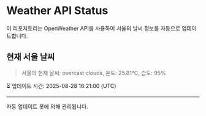 
# Weather API Status

이 리포지토리는 OpenWeather API를 사용하여 서울의 날씨 정보를 자동으로 업데이트합니다.

## 현재 서울 날씨
> 서울의 현재 날씨: overcast clouds, 온도: 25.81°C, 습도: 95%

⏳ 업데이트 시간: 2025-08-28 16:21:00 (UTC)

---
자동 업데이트 봇에 의해 관리됩니다.
